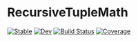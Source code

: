 # RecursiveTupleMath

[![Stable](https://img.shields.io/badge/docs-stable-blue.svg)](https://chriselrod.github.io/RecursiveTupleMath.jl/stable/)
[![Dev](https://img.shields.io/badge/docs-dev-blue.svg)](https://chriselrod.github.io/RecursiveTupleMath.jl/dev/)
[![Build Status](https://github.com/chriselrod/RecursiveTupleMath.jl/actions/workflows/CI.yml/badge.svg?branch=main)](https://github.com/chriselrod/RecursiveTupleMath.jl/actions/workflows/CI.yml?query=branch%3Amain)
[![Coverage](https://codecov.io/gh/chriselrod/RecursiveTupleMath.jl/branch/main/graph/badge.svg)](https://codecov.io/gh/chriselrod/RecursiveTupleMath.jl)
